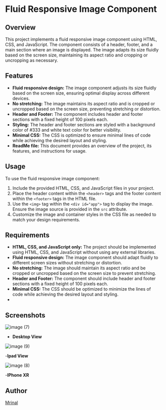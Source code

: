 # Fluid Responsive Image Component

## Overview
This project implements a fluid responsive image component using HTML, CSS, and JavaScript. The component consists of a header, footer, and a main section where an image is displayed. The image adapts its size fluidly based on the screen size, maintaining its aspect ratio and cropping or uncropping as necessary.

## Features
- **Fluid responsive design:** The image component adjusts its size fluidly based on the screen size, ensuring optimal display across different devices.
- **No stretching:** The image maintains its aspect ratio and is cropped or uncropped based on the screen size, preventing stretching or distortion.
- **Header and Footer:** The component includes header and footer sections with a fixed height of 100 pixels each.
- **Styling:** The header and footer sections are styled with a background color of #333 and white text color for better visibility.
- **Minimal CSS:** The CSS is optimized to ensure minimal lines of code while achieving the desired layout and styling.
- **ReadMe file:** This document provides an overview of the project, its features, and instructions for usage.

## Usage
To use the fluid responsive image component:
1. Include the provided HTML, CSS, and JavaScript files in your project.
2. Place the header content within the `<header>` tags and the footer content within the `<footer>` tags in the HTML file.
3. Use the `<img>` tag within the `<div id="app">` tag to display the image. Ensure the image source is provided in the `src` attribute.
4. Customize the image and container styles in the CSS file as needed to match your design requirements.

## Requirements
- **HTML, CSS, and JavaScript only:** The project should be implemented using HTML, CSS, and JavaScript without using any external libraries.
- **Fluid responsive design:** The image component should adapt fluidly to different screen sizes without stretching or distortion.
- **No stretching:** The image should maintain its aspect ratio and be cropped or uncropped based on the screen size to prevent stretching.
- **Header and Footer:** The component should include header and footer sections with a fixed height of 100 pixels each.
- **Minimal CSS:** The CSS should be optimized to minimize the lines of code while achieving the desired layout and styling.
- 
## Screenshots

![image (7)](https://github.com/Mrinal26/fluid-web/assets/89139773/f9a83df4-7286-45c0-a93f-03611653ed72)

- **Desktop View**

![image (9)](https://github.com/Mrinal26/fluid-web/assets/89139773/7160aa38-5863-4343-bb99-bee9f434ef77)

-**Ipad View**

![image (8)](https://github.com/Mrinal26/fluid-web/assets/89139773/e5575957-20f9-41ae-b04e-59055c526ec1)

-**IPhone XR**

## Author
[Mrinal](https://github.com/Mrinal26)

